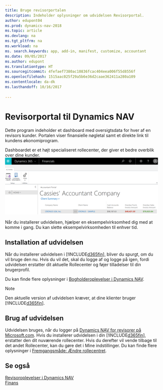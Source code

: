 ```yaml
---
title: Bruge revisorportalen
description: Indeholder oplysninger om udvidelsen Revisorportal.
author: edupont04
ms.prod: dynamics-nav-2018
ms.topic: article
ms.devlang: na
ms.tgt_pltfrm: na
ms.workload: na
ms. search.keywords: app, add-in, manifest, customize, accountant
ms.date: 09/05/2017
ms.author: edupont
ms.translationtype: HT
ms.sourcegitcommit: 4fefaef7380ac10836fcac404eea006f55d8556f
ms.openlocfilehash: 1515aac025f29a5b6e36d2caae362411a280a109
ms.contentlocale: da-dk
ms.lasthandoff: 10/16/2017

---
```

# <a name="accountant-portal-for-dynamics-nav"></a>Revisorportal til Dynamics NAV
Dette program indeholder et dashboard med oversigtsdata for hver af en revisors kunder. Portalen viser finansielle nøgletal samt et direkte link til kundens økonomiprogram.  

Dashboardet er et højt specialiseret rollecenter, der giver et bedre overblik over dine kunder.  
[![Revisorportal](./media/ui-extensions-accportal/accountant-portal.png)](https://go.microsoft.com/fwlink/?linkid=851257)

Når du installerer udvidelsen, hjælper en eksempelvirksomhed dig med at komme i gang. Du kan slette eksempelvirksomheden til enhver tid.  

## <a name="installing-the-extension"></a>Installation af udvidelsen
Når du installerer udvidelsen i [!INCLUDE[d365fin](includes/d365fin_md.md)], bliver du spurgt, om du vil bruge den nu. Hvis du vil det, skal du logge af og logge på igen, fordi udvidelsen erstatter dit aktuelle Rollecenter og føjer tilladelser til din brugerprofil.  

Du kan finde flere oplysninger i [Bogholderoplevelser i Dynamics NAV](finance-accounting.md).  

> [!NOTE]  
>  Den aktuelle version af udvidelsen kræver, at dine klienter bruger [!INCLUDE[d365fin](includes/d365fin_md.md)].  

## <a name="using-the-extension"></a>Brug af udvidelsen
Udvidelsen bruges, når du logger på [Dynamics NAV for revisorer på Microsoft.com](https://www.microsoft.com/en-us/dynamics365/financial-insights-for-accountants). Hvis du installerer udvidelsen i din [!INCLUDE[d365fin](includes/d365fin_md.md)], erstatter den dit nuværende rollecenter. Hvis du derefter vil vende tilbage til det andet Rollecenter, kan du gøre det i Mine indstillinger. Du kan finde flere oplysninger i [Fremgangsmåde: Ændre rollecentret](change-role.md).  

## <a name="see-also"></a>Se også
[Revisoroplevelser i Dynamics NAV](finance-accounting.md)  
[Finans](finance.md)  

